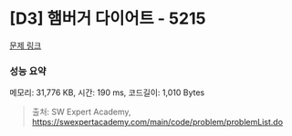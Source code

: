 # [D3] 햄버거 다이어트 - 5215 

[문제 링크](https://swexpertacademy.com/main/code/problem/problemDetail.do?contestProbId=AWT-lPB6dHUDFAVT) 

### 성능 요약

메모리: 31,776 KB, 시간: 190 ms, 코드길이: 1,010 Bytes



> 출처: SW Expert Academy, https://swexpertacademy.com/main/code/problem/problemList.do